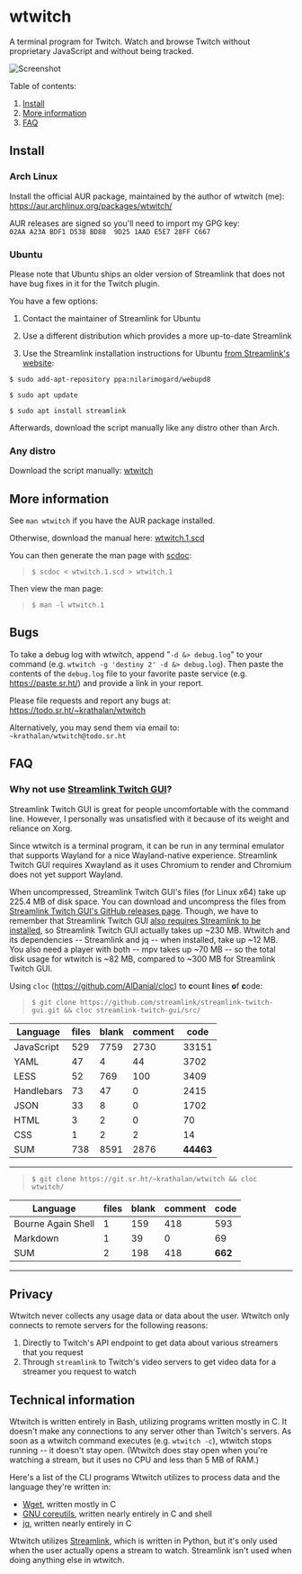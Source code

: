 # wtwitch

A terminal program for Twitch. Watch and browse Twitch without proprietary JavaScript and without being tracked.

![Screenshot](https://i.imgur.com/nAWbrEg.jpg)

Table of contents:

1. [Install](https://git.sr.ht/~krathalan/wtwitch#install)
2. [More information](https://git.sr.ht/~krathalan/wtwitch#more-information)
3. [FAQ](https://git.sr.ht/~krathalan/wtwitch#faq)

## Install
### Arch Linux
Install the official AUR package, maintained by the author of wtwitch (me): https://aur.archlinux.org/packages/wtwitch/

AUR releases are signed so you'll need to import my GPG key:  
`02AA A23A BDF1 D538 BD88  9D25 1AAD E5E7 28FF C667`

### Ubuntu
Please note that Ubuntu ships an older version of Streamlink that does not have bug fixes in it for the Twitch plugin.

You have a few options:

1. Contact the maintainer of Streamlink for Ubuntu

2. Use a different distribution which provides a more up-to-date Streamlink

3. Use the Streamlink installation instructions for Ubuntu [from Streamlink's website](https://streamlink.github.io/install.html):

```
$ sudo add-apt-repository ppa:nilarimogard/webupd8

$ sudo apt update

$ sudo apt install streamlink
```

Afterwards, download the script manually like any distro other than Arch.

### Any distro
Download the script manually: [wtwitch](wtwitch)

## More information
See `man wtwitch` if you have the AUR package installed. 

Otherwise, download the manual here: [wtwitch.1.scd](wtwitch.1.scd)

You can then generate the man page with [scdoc](https://git.sr.ht/~sircmpwn/scdoc/):

> `$ scdoc < wtwitch.1.scd > wtwitch.1`

Then view the man page:

> `$ man -l wtwitch.1`

## Bugs
To take a debug log with wtwitch, append "`-d &> debug.log`" to your command (e.g. `wtwitch -g 'destiny 2' -d &> debug.log`). Then paste the contents of the `debug.log` file to your favorite paste service (e.g. https://paste.sr.ht/) and provide a link in your report.

Please file requests and report any bugs at: https://todo.sr.ht/~krathalan/wtwitch

Alternatively, you may send them via email to: `~krathalan/wtwitch@todo.sr.ht`

## FAQ
### Why not use [Streamlink Twitch GUI](https://github.com/streamlink/streamlink-twitch-gui)?
Streamlink Twitch GUI is great for people uncomfortable with the command line. However, I personally was unsatisfied with it because of its weight and reliance on Xorg.

Since wtwitch is a terminal program, it can be run in any terminal emulator that supports Wayland for a nice Wayland-native experience. Streamlink Twitch GUI requires Xwayland as it uses Chromium to render and Chromium does not yet support Wayland.

When uncompressed, Streamlink Twitch GUI's files (for Linux x64) take up 225.4 MB of disk space. You can download and uncompress the files from [Streamlink Twitch GUI's GitHub releases page](https://github.com/streamlink/streamlink-twitch-gui/releases). Though, we have to remember that Streamlink Twitch GUI [also requires Streamlink to be installed](https://github.com/streamlink/streamlink-twitch-gui#download), so Streamlink Twitch GUI actually takes up ~230 MB. Wtwitch and its dependencies -- Streamlink and jq -- when installed, take up ~12 MB. You also need a player with both -- mpv takes up ~70 MB -- so the total disk usage for wtwitch is ~82 MB, compared to ~300 MB for Streamlink Twitch GUI.

Using `cloc` (https://github.com/AlDanial/cloc) to **c**ount **l**ines **o**f **c**ode:

> `$ git clone https://github.com/streamlink/streamlink-twitch-gui.git && cloc streamlink-twitch-gui/src/`  

| Language | files | blank | comment | code |
| -------- | ----- | ----- | ------- | ---- |
| JavaScript | 529 | 7759 | 2730 | 33151 |
| YAML | 47 | 4 | 44 | 3702 |
| LESS | 52 | 769 | 100 | 3409 |
| Handlebars | 73 | 47 | 0 | 2415 |
| JSON | 33 | 8 | 0 | 1702 |
| HTML | 3 | 2 | 0 | 70 |
| CSS | 1 | 2 | 2 | 14 |
| SUM | 738 | 8591 | 2876 | **44463** |

---

> `$ git clone https://git.sr.ht/~krathalan/wtwitch && cloc wtwitch/`  

| Language | files | blank | comment | code |
| -------- | ----- | ----- | ------- | ---- |
| Bourne Again Shell | 1 | 159 | 418 | 593 |
| Markdown | 1 | 39 | 0 | 69 |
| SUM | 2 | 198 | 418 | **662** |

---

## Privacy
Wtwitch never collects any usage data or data about the user. Wtwitch only connects to remote servers for the following reasons:

1. Directly to Twitch's API endpoint to get data about various streamers that you request
2. Through `streamlink` to Twitch's video servers to get video data for a streamer you request to watch

## Technical information
Wtwitch is written entirely in Bash, utilizing programs written mostly in C. It doesn't make any connections to any server other than Twitch's servers. As soon as a wtwitch command executes (e.g. `wtwitch -c`), wtwitch stops running -- it doesn't stay open. (Wtwitch does stay open when you're watching a stream, but it uses no CPU and less than 5 MB of RAM.)

Here's a list of the CLI programs Wtwitch utilizes to process data and the language they're written in: 

- [Wget](https://savannah.gnu.org/projects/wget/), written mostly in C
- [GNU coreutils](https://github.com/coreutils/coreutils), written nearly entirely in C and shell
- [jq](https://github.com/stedolan/jq), written nearly entirely in C

Wtwitch utilizes [Streamlink](https://github.com/streamlink/streamlink), which is written in Python, but it's only used when the user actually opens a stream to watch. Streamlink isn't used when doing anything else in wtwitch.
